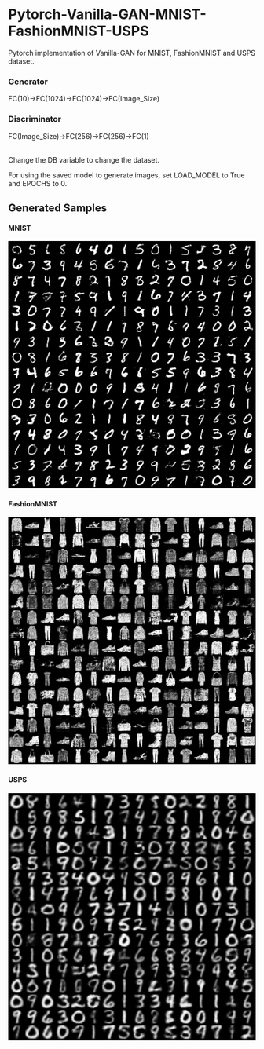 # Pytorch-Vanilla-GAN-MNIST-FashionMNIST-USPS
Pytorch implementation of Vanilla-GAN for MNIST, FashionMNIST and USPS dataset.

### Generator
FC(10)&#x2192;FC(1024)&#x2192;FC(1024)&#x2192;FC(Image_Size)
### Discriminator
FC(Image_Size)&#x2192;FC(256)&#x2192;FC(256)&#x2192;FC(1)

<br>
Change the DB variable to change the dataset.

For using the saved model to generate images, set LOAD_MODEL to True and EPOCHS to 0.


## Generated Samples
#### MNIST
<img src="/Results/MNIST.png" width="900"></img>
#### FashionMNIST
<img src="/Results/FashionMNIST.png" width="900"></img>
#### USPS
<img src="/Results/USPS.png" width="900"></img>
